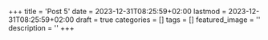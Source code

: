 +++
title = 'Post 5'
date = 2023-12-31T08:25:59+02:00
lastmod = 2023-12-31T08:25:59+02:00
draft = true
categories = []
tags = []
featured_image = ''
description = ''
+++
